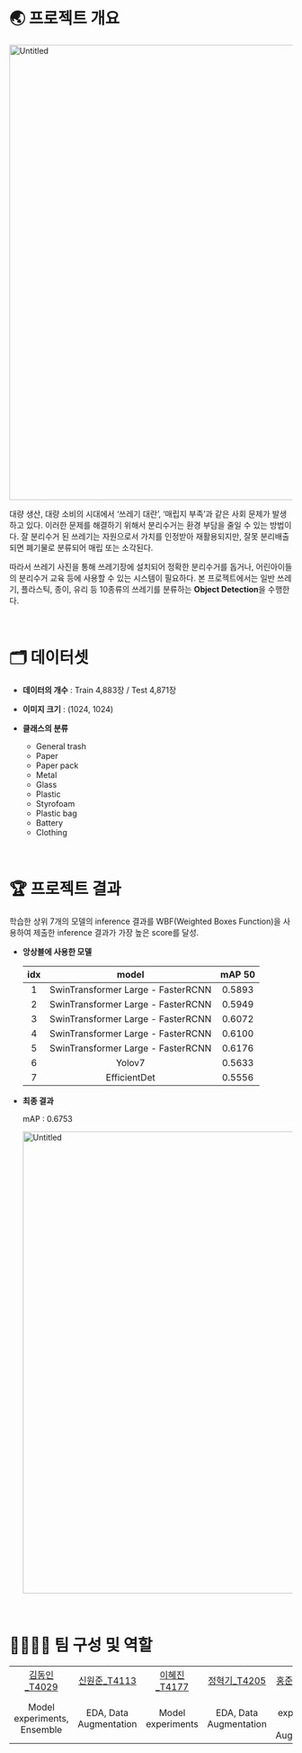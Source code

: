 # 🌏 프로젝트 개요

<img width="809" alt="Untitled" src="https://user-images.githubusercontent.com/74412423/206112344-eff89532-32cc-49f1-b5ad-dece36f22aa0.png">


대량 생산, 대량 소비의 시대에서 ‘쓰레기 대란’, ‘매립지 부족’과 같은 사회 문제가 발생하고 있다. 이러한 문제를 해결하기 위해서 분리수거는 환경 부담을 줄일 수 있는 방법이다. 잘 분리수거 된 쓰레기는 자원으로서 가치를 인정받아 재활용되지만, 잘못 분리배출 되면 폐기물로 분류되어 매립 또는 소각된다.

따라서 쓰레기 사진을 통해 쓰레기장에 설치되어 정확한 분리수거를 돕거나, 어린아이들의 분리수거 교육 등에 사용할 수 있는 시스템이 필요하다. 본 프로젝트에서는 일반 쓰레기, 플라스틱, 종이, 유리 등 10종류의 쓰레기를 분류하는 **Object Detection**을 수행한다.

</br>

# 🗂️ 데이터셋

- **데이터의 개수** : Train 4,883장 / Test 4,871장

- **이미지 크기** : (1024, 1024)

- **클래스의 분류**

  - General trash
  - Paper
  - Paper pack
  - Metal
  - Glass
  - Plastic
  - Styrofoam
  - Plastic bag
  - Battery
  - Clothing

</br>

# 🏆 프로젝트 결과

학습한 상위 7개의 모델의 inference 결과를 WBF(Weighted Boxes Function)을 사용하여 제출한 inference 결과가 가장 높은 score를 달성.

- **앙상블에 사용한 모델**


  | idx  |                  model                 |  mAP 50  |
  | :--: | :------------------------------------: | :------: |
  |  1   |   SwinTransformer Large - FasterRCNN   |  0.5893  |
  |  2   |   SwinTransformer Large - FasterRCNN   |  0.5949  |
  |  3   |   SwinTransformer Large - FasterRCNN   |  0.6072  |
  |  4   |   SwinTransformer Large - FasterRCNN   |  0.6100  |
  |  5   |   SwinTransformer Large - FasterRCNN   |  0.6176  |
  |  6   |                 Yolov7                 |  0.5633  |
  |  7   |              EfficientDet              |  0.5556  |

- **최종 결과**

  mAP : 0.6753
 
  <img width="821" alt="Untitled" src="https://user-images.githubusercontent.com/74412423/206113824-5632adb4-3e84-4b25-bfe3-d811cbec9423.png">


</br>

# 👨‍👨‍👧‍👧 팀 구성 및 역할

<table>
  <tr height="35px">
    <td align="center" width="180px">
      <a href="https://github.com/miinngdok">김동인_T4029</a>
    </td>
    <td align="center" width="180px">
      <a href="https://github.com/shinunjune">신원준_T4113</a>
    </td>
    <td align="center" width="180px">
      <a href="https://github.com/iihye">이혜진_T4177</a>
    </td>
    <td align="center" width="180px">
      <a href="https://github.com/22eming">정혁기_T4205</a>
    </td>
    <td align="center" width="180px">
      <a href="https://github.com/jun981015">홍준형_T4235</a>
    </td>
  </tr>
  <tr height="35px">
    <td align="center" width="180px">
      <a> Model experiments, Ensemble </a>
    </td>
    <td align="center" width="180px">
      <a> EDA, Data Augmentation </a>
    </td>
    <td align="center" width="180px">
      <a> Model experiments </a>
    </td>
    <td align="center" width="180px">
      <a> EDA, Data Augmentation </a>
    </td>
    <td align="center" width="180px">
      <a> Model experiments, Data Augmentation </a>
    </td>
  </tr>
</table>
